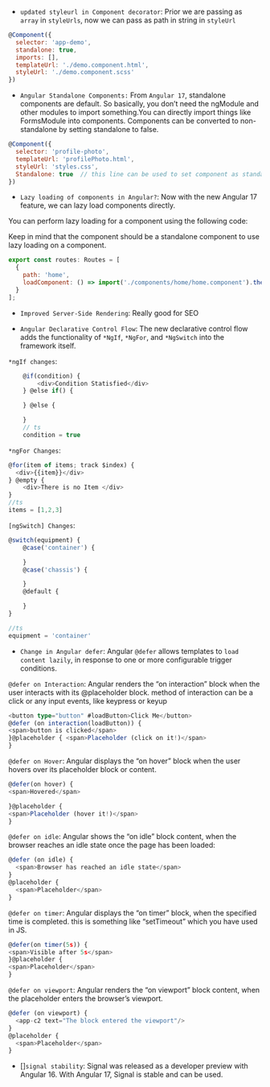 - `updated styleurl in Component decorator`: Prior we are passing as `array` in `styleUrls`, now we can pass as path in string in `styleUrl`

```js
@Component({
  selector: 'app-demo',
  standalone: true,
  imports: [],
  templateUrl: './demo.component.html',
  styleUrl: './demo.component.scss'
})
```

- `Angular Standalone Components:` From `Angular 17`, standalone components are default. So basically, you don’t need the ngModule and other modules to import something.You can directly import things like FormsModule into components. Components can be converted to non-standalone by setting standalone to false.

```js
@Component({
  selector: 'profile-photo',
  templateUrl: 'profilePhoto.html',
  styleUrl: 'styles.css',
  Standalone: true  // this line can be used to set component as standalone or non-standalone
})
```

- `Lazy loading of components in Angular?`: Now with the new Angular 17 feature, we can lazy load components directly.

You can perform lazy loading for a component using the following code:

Keep in mind that the component should be a standalone component to use lazy loading on a component.

```js
export const routes: Routes = [
  {
    path: 'home',
    loadComponent: () => import('./components/home/home.component').then((item) => item.HomeComponent)
  }
];
```

- `Improved Server-Side Rendering`: Really good for SEO

- `Angular Declarative Control Flow`: The new declarative control flow adds the functionality of `*NgIf`, `*NgFor`, and `*NgSwitch` into the framework itself.

`*ngIf changes`:

```js
    @if(condition) {
        <div>Condition Statisfied</div>
    } @else if() {

    } @else {

    }
    // ts
    condition = true

```

`*ngFor Changes`:

```ts
@for(item of items; track $index) {
  <div>{{item}}</div>
} @empty {
    <div>There is no Item </div>
}
//ts
items = [1,2,3]
```

`[ngSwitch] Changes`:

```ts
@switch(equipment) {
    @case('container') {

    }
    @case('chassis') {

    }
    @default {

    }
}

//ts
equipment = 'container'
```

- `Change in Angular defer`: Angular `@defer` allows templates to `load content lazily`, in response to one or more configurable trigger conditions.

`@defer on Interaction`: Angular renders the “on interaction” block when the user interacts with its @placeholder block. method of interaction can be a click or any input events, like keypress or keyup

```ts
<button type="button" #loadButton>Click Me</button>
@defer (on interaction(loadButton)) {
<span>button is clicked</span>
}@placeholder { <span>Placeholder (click on it!)</span>
}
```

`@defer on Hover`: Angular displays the “on hover” block when the user hovers over its placeholder block or content.

```ts
@defer(on hover) {
<span>Hovered</span>

}@placeholder {
<span>Placeholder (hover it!)</span>
}
```

`@defer on idle`: Angular shows the “on idle” block content, when the browser reaches an idle state once the page has been loaded:

```ts
@defer (on idle) {
  <span>Browser has reached an idle state</span>
}
@placeholder {
  <span>Placeholder</span>
}
```

`@defer on timer`: Angular displays the “on timer” block, when the specified time is completed. this is something like “setTimeout” which you have used in JS.

```ts
@defer(on timer(5s)) {
<span>Visible after 5s</span>
}@placeholder {
<span>Placeholder</span>
}
```

`@defer on viewport`: Angular renders the “on viewport” block content, when the placeholder enters the browser’s viewport.

```ts
@defer (on viewport) {
  <app-c2 text="The block entered the viewport"/>
}
@placeholder {
  <span>Placeholder</span>
}
```

- []`signal stability`: Signal was released as a developer preview with Angular 16. With Angular 17, Signal is stable and can be used.
